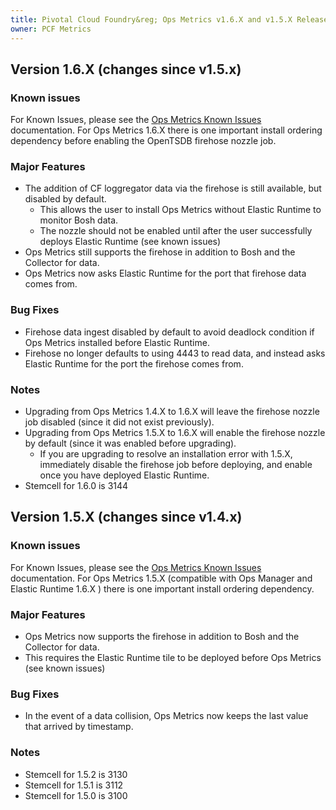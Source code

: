 ```yaml
---
title: Pivotal Cloud Foundry&reg; Ops Metrics v1.6.X and v1.5.X Release Notes
owner: PCF Metrics
---
```

## Version 1.6.X (changes since v1.5.x)

### Known issues
For Known Issues, please see the [Ops Metrics Known Issues](./opsmetrics_ki_1_6.html) documentation.  For Ops Metrics 1.6.X there is one important install ordering dependency before enabling the OpenTSDB firehose nozzle job.

### Major Features
* The addition of CF loggregator data via the firehose is still available, but disabled by default.
  *  This allows the user to install Ops Metrics without Elastic Runtime to monitor Bosh data.
  *  The nozzle should not be enabled until after the user successfully deploys Elastic Runtime (see known issues)
* Ops Metrics still supports the firehose in addition to Bosh and the Collector for data.
* Ops Metrics now asks Elastic Runtime for the port that firehose data comes from.

### Bug Fixes
* Firehose data ingest disabled by default to avoid deadlock condition if Ops Metrics installed before Elastic Runtime.
* Firehose no longer defaults to using 4443 to read data, and instead asks Elastic Runtime for the port the firehose comes from.

### Notes
* Upgrading from Ops Metrics 1.4.X to 1.6.X will leave the firehose nozzle job disabled (since it did not exist previously).
* Upgrading from Ops Metrics 1.5.X to 1.6.X will enable the firehose nozzle by default (since it was enabled before upgrading).
  * If you are upgrading to resolve an installation error with 1.5.X, immediately disable the firehose job before deploying, and enable once you have deployed Elastic Runtime.
* Stemcell for 1.6.0 is 3144

## Version 1.5.X (changes since v1.4.x)

### Known issues
For Known Issues, please see the [Ops Metrics Known Issues](./opsmetrics_ki_1_6.html) documentation.  For Ops Metrics 1.5.X (compatible with Ops Manager and Elastic Runtime 1.6.X ) there is one important install ordering dependency.

### Major Features
* Ops Metrics now supports the firehose in addition to Bosh and the Collector for data.
* This requires the Elastic Runtime tile to be deployed before Ops Metrics (see known issues)

### Bug Fixes
* In the event of a data collision, Ops Metrics now keeps the last value that arrived by timestamp.

### Notes
* Stemcell for 1.5.2 is 3130
* Stemcell for 1.5.1 is 3112
* Stemcell for 1.5.0 is 3100
